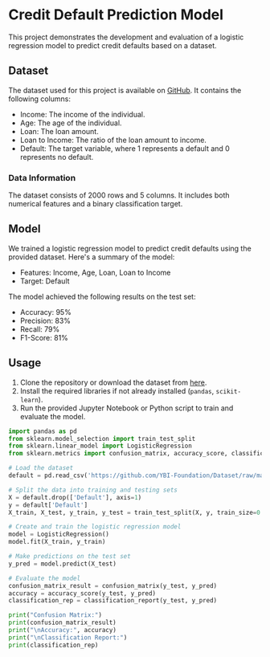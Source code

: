 # Credit Default Prediction Model

This project demonstrates the development and evaluation of a logistic regression model to predict credit defaults based on a dataset.

## Dataset

The dataset used for this project is available on [GitHub](https://github.com/YBI-Foundation/Dataset/raw/main/Credit%20Default.csv). It contains the following columns:

- Income: The income of the individual.
- Age: The age of the individual.
- Loan: The loan amount.
- Loan to Income: The ratio of the loan amount to income.
- Default: The target variable, where 1 represents a default and 0 represents no default.

### Data Information

The dataset consists of 2000 rows and 5 columns. It includes both numerical features and a binary classification target.

## Model

We trained a logistic regression model to predict credit defaults using the provided dataset. Here's a summary of the model:

- Features: Income, Age, Loan, Loan to Income
- Target: Default

The model achieved the following results on the test set:

- Accuracy: 95%
- Precision: 83%
- Recall: 79%
- F1-Score: 81%

## Usage

1. Clone the repository or download the dataset from [here](https://github.com/YBI-Foundation/Dataset/raw/main/Credit%20Default.csv).
2. Install the required libraries if not already installed (`pandas`, `scikit-learn`).
3. Run the provided Jupyter Notebook or Python script to train and evaluate the model.

```python
import pandas as pd
from sklearn.model_selection import train_test_split
from sklearn.linear_model import LogisticRegression
from sklearn.metrics import confusion_matrix, accuracy_score, classification_report

# Load the dataset
default = pd.read_csv('https://github.com/YBI-Foundation/Dataset/raw/main/Credit%20Default.csv')

# Split the data into training and testing sets
X = default.drop(['Default'], axis=1)
y = default['Default']
X_train, X_test, y_train, y_test = train_test_split(X, y, train_size=0.7, random_state=2529)

# Create and train the logistic regression model
model = LogisticRegression()
model.fit(X_train, y_train)

# Make predictions on the test set
y_pred = model.predict(X_test)

# Evaluate the model
confusion_matrix_result = confusion_matrix(y_test, y_pred)
accuracy = accuracy_score(y_test, y_pred)
classification_rep = classification_report(y_test, y_pred)

print("Confusion Matrix:")
print(confusion_matrix_result)
print("\nAccuracy:", accuracy)
print("\nClassification Report:")
print(classification_rep)
